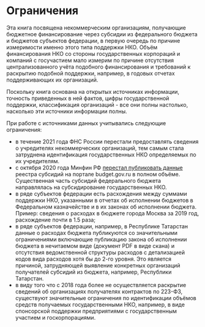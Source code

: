 # Ограничения

Эта книга посвящена некоммерческим организациям, получающие бюджетное финансирование через субсидии из федерального бюджета и бюджетов субъектов федерации, в первую очередь по причине измеримости именно этого типа поддержки НКО. Объём финансирования НКО со стороны государственных корпораций и компаний с госучастием мало измерим по причине отсутствия централизованного учёта подобного финансирования и требований к раскрытию подобной поддержки, например, в годовых отчетах поддерживающих их организаций.

Поскольку книга основана на открытых источниках информации, точность приведенных в ней фактов, цифры государственной поддержки, классификация организаций - все они полны настолько, насколько эти источники информации полны. 

При работе с источниками данных учитывались следующие ограничения:
- в течение 2021 года ФНС России перестали предоставлять сведения о учредителях некоммерческих организаций, тем самым стала затруднена идентификация государственных НКО определяемых по их учредителям.
- с октября 2020 года Минфин РФ [перестал публиковать данные](https://t.me/begtin/2193) реестра субсидий на портале budget.gov.ru в полном объёме. Существенная часть субсидий федерального бюджета направлялась на субсидирование государственных НКО.
- в ряде субъектов федерации есть расхождения между суммами поддержки НКО, указанными в отчетах об исполнении бюджетов в Федеральном казначействе и в их законах об исполнении бюджета. Пример: сведения о расходах в бюджете города Москва за 2019 год, расхождение почти в 1.5 раза;
- в ряде субъектов федерации, например, в Республике Татарстан данные о расходах бюджета публикуются со значительными ограничениями включающие публикацию закона об исполнении бюджета в нечитаемом виде (документ PDF в виде скана) и отсутствия ведомственной структуры расходов с детализацией кодов вида расходов хотя бы до 2-го уровня. Это является причиной, затрудняющей выявление конкретных организаций получателей субсидий из бюджета, например, Республики Татарстан.
- в виду того что с 2018 года более не осуществляется раскрытие сведений об организациях получателях контрактов по 223-ФЗ, существуют значительные ограничения по идентификации объёмов средств получаемых государственными НКО, например, в виде спонсорской поддержки предприятиями с государственным участием и госкорпорациями.
